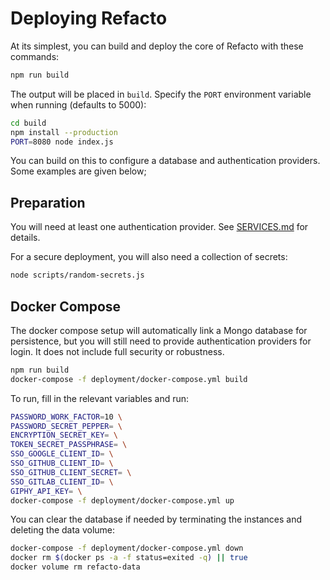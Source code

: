 # Deploying Refacto

At its simplest, you can build and deploy the core of Refacto with
these commands:

```bash
npm run build
```

The output will be placed in `build`. Specify the `PORT` environment
variable when running (defaults to 5000):

```bash
cd build
npm install --production
PORT=8080 node index.js
```

You can build on this to configure a database and authentication
providers. Some examples are given below;

## Preparation

You will need at least one authentication provider.
See [SERVICES.md](./SERVICES.md) for details.

For a secure deployment, you will also need a collection of secrets:

```bash
node scripts/random-secrets.js
```

## Docker Compose

The docker compose setup will automatically link a Mongo database
for persistence, but you will still need to provide authentication
providers for login. It does not include full security or
robustness.

```bash
npm run build
docker-compose -f deployment/docker-compose.yml build
```

To run, fill in the relevant variables and run:

```bash
PASSWORD_WORK_FACTOR=10 \
PASSWORD_SECRET_PEPPER= \
ENCRYPTION_SECRET_KEY= \
TOKEN_SECRET_PASSPHRASE= \
SSO_GOOGLE_CLIENT_ID= \
SSO_GITHUB_CLIENT_ID= \
SSO_GITHUB_CLIENT_SECRET= \
SSO_GITLAB_CLIENT_ID= \
GIPHY_API_KEY= \
docker-compose -f deployment/docker-compose.yml up
```

You can clear the database if needed by terminating the instances and
deleting the data volume:

```bash
docker-compose -f deployment/docker-compose.yml down
docker rm $(docker ps -a -f status=exited -q) || true
docker volume rm refacto-data
```
